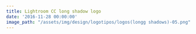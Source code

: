 ```yaml
---
title: Lightroom CC long shadow logo
date: '2016-11-28 00:00:00'
image_path: "/assets/img/design/logotipos/logos(longg shadows)-05.png"
---
```

